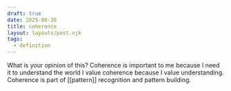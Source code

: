 ```yaml
---
draft: true
date: 2025-06-26
title: coherence
layout: layouts/post.njk
tags:
  - definition
---
```

What is your opinion of this?
Coherence is important to me because I need it to understand the world
I value coherence because I value understanding. Coherence is part of [[pattern]] recognition and pattern building. 